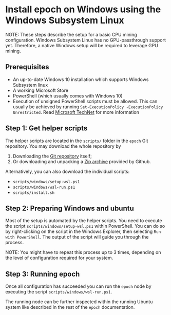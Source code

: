 # Install epoch on Windows using the Windows Subsystem Linux

NOTE: These steps describe the setup for a basic CPU mining configuration.
      Windows Subsystem Linux has no GPU-passthrough support yet. Therefore,
      a native Windows setup will be required to leverage GPU mining.

## Prerequisites

- An up-to-date Windows 10 installation which supports Windows Subsystem linux
- A working Microsoft Store
- PowerShell (which usually comes with Windows 10)
- Execution of unsigned PowerShell scripts must be allowed.
  This can usually be achieved by running `Set-ExecutionPolicy -ExecutionPolicy Unrestricted`.
  Read [Microsoft TechNet](https://technet.microsoft.com/en-us/library/bb613481.aspx)
  for more information

## Step 1: Get helper scripts

The helper scripts are located in the `scripts/` folder in the `epoch` Git repository.
You may download the whole repository by

1. Downloading the [Git repository](https://github.com/aeternity/epoch) itself;
2. Or downloading and unpacking a
   [Zip archive](https://github.com/aeternity/epoch/archive/master.zip)
   provided by Github.

Alternatively, you can also download the individual scripts:

- `scripts/windows/setup-wsl.ps1`
- `scripts/windows/wsl-run.ps1`
- `scripts/install.sh`

## Step 2: Preparing Windows and ubuntu

Most of the setup is automated by the helper scripts. You need to execute the
script `scripts/windows/setup-wsl.ps1` within PowerShell. You can
do so by right-clicking on the script in the Windows Explorer, then selecting
`Run with PowerShell`. The output of the script will guide you through the
process.

NOTE: You might have to repeat this process up to 3 times, depending on the
      level of configuration required for your system.

## Step 3: Running epoch

Once all configuration has succeeded you can run the `epoch` node by executing
the script `scripts/windows/wsl-run.ps1`.

The running node can be further inspected within the running Ubuntu system like
described in the rest of the `epoch` documentation.

